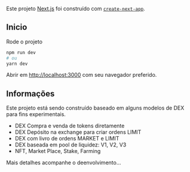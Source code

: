 Este projeto [Next.js](https://nextjs.org/) foi construído  com [`create-next-app`](https://github.com/vercel/next.js/tree/canary/packages/create-next-app).

## Inicio

Rode o projeto

```bash
npm run dev
# ou
yarn dev
```

Abrir em [http://localhost:3000](http://localhost:3000) com seu navegador preferido.

## Informações

Este projeto está sendo construído baseado em alguns modelos de DEX para fins experimentais.
  - DEX Compra e venda de tokens diretamente
  - DEX Depósito na exchange para criar ordens LIMIT
  - DEX com livro de ordens MARKET e LIMIT
  - DEX baseada em pool de liquidez: V1, V2, V3
  - NFT, Market Place, Stake, Farming 
 
Mais detalhes acompanhe o deenvolvimento...
